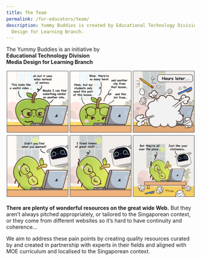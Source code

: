 ```yaml
---
title: The Team
permalink: /for-educators/team/
description: Yummy Buddies is created by Educational Technology Division - Media
  Design for Learning Branch.
---
```

The Yummy Buddies is an initiative by <br>
**Educational Technology Division<br>
Media Design for Learning Branch**<br>

![the problem](/images/Comics/Website/educator_overview.jpg)

**There are plenty of wonderful resources on the great wide Web.** But they aren’t always pitched appropriately, or tailored to the Singaporean context, or they come from different websites so it’s hard to have continuity and coherence… 

We aim to address these pain points by creating quality resources curated by and created in partnership with experts in their fields and aligned with MOE curriculum and localised to the Singaporean context.